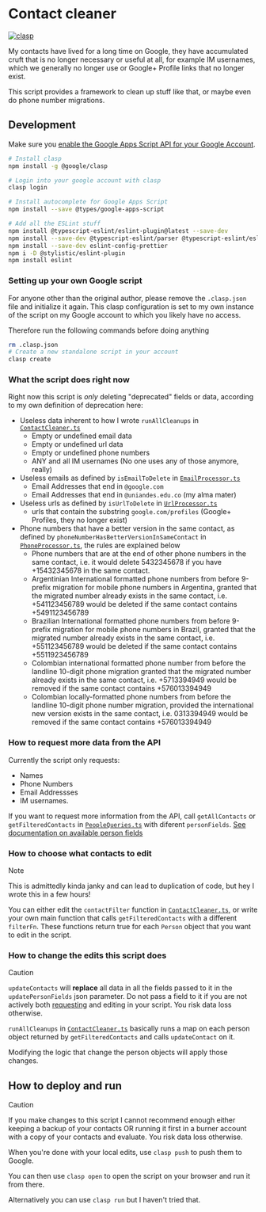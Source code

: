 # Contact cleaner

[![clasp](https://img.shields.io/badge/built%20with-clasp-4285f4.svg)](https://github.com/google/clasp)

My contacts have lived for a long time on Google, they have accumulated cruft
that is no longer necessary or useful at all, for example IM usernames, which
we generally no longer use or Google+ Profile links that no longer exist.

This script provides a framework to clean up stuff like that, or maybe even
do phone number migrations.

## Development

Make sure you [enable the Google Apps Script API for your Google Account](https://script.google.com/home/usersettings).

```sh
# Install clasp
npm install -g @google/clasp

# Login into your google account with clasp
clasp login

# Install autocomplete for Google Apps Script
npm install --save @types/google-apps-script

# Add all the ESLint stuff
npm install @typescript-eslint/eslint-plugin@latest --save-dev
npm install --save-dev @typescript-eslint/parser @typescript-eslint/eslint-plugin
npm install --save-dev eslint-config-prettier
npm i -D @stylistic/eslint-plugin
npm install eslint
```

### Setting up your own Google script

For anyone other than the original author, please remove the `.clasp.json` file
and initialize it again. This clasp configuration is set to my own instance
of the script on my Google account to which you likely have no access.

Therefore run the following commands before doing anything

```sh
rm .clasp.json
# Create a new standalone script in your account
clasp create
```

### What the script does right now

Right now this script is *only* deleting "deprecated" fields or data, according
to my own definition of deprecation here:

- Useless data inherent to how I wrote `runAllCleanups` in [`ContactCleaner.ts`](src/ContactCleaner.ts)
  - Empty or undefined email data
  - Empty or undefined url data
  - Empty or undefined phone numbers
  - ANY and all IM usernames (No one uses any of those anymore, really)
- Useless emails as defined by `isEmailToDelete` in [`EmailProcessor.ts`](src/EmailProcessor.ts)
  - Email Addresses that end in `@google.com`
  - Email Addresses that end in `@uniandes.edu.co` (my alma mater)
- Useless urls as defined by `isUrlToDelete` in [`UrlProcessor.ts`](src/UrlProcessor.ts)
  - urls that contain the substring `google.com/profiles` (Google+ Profiles,
    they no longer exist)
- Phone numbers that have a better version in the same contact, as defined by
  `phoneNumberHasBetterVersionInSameContact` in [`PhoneProcessor.ts`](src/PhoneProcessor.ts),
  the rules are explained below
  - Phone numbers that are at the end of other phone numbers in the same
    contact, i.e. it would delete 5432345678 if you have +15432345678 in the
    same contact.
  - Argentinian International formatted phone numbers from before 9-prefix
    migration for mobile phone numbers in Argentina, granted that the migrated
    number already exists in the same contact, i.e. +541123456789 would be
    deleted if the same contact contains +5491123456789
  - Brazilian International formatted phone numbers from before 9-prefix
    migration for mobile phone numbers in Brazil, granted that the migrated
    number already exists in the same contact, i.e. +551123456789 would be
    deleted if the same contact contains +5511923456789
  - Colombian international formatted phone number from before the landline
    10-digit phone migration granted that the migrated number already exists in
    the same contact, i.e. +5713394949 would be removed if the same contact
    contains +576013394949
  - Colombian locally-formatted phone numbers from before the landline 10-digit
    phone number migration, provided the international new version exists in the
    same contact, i.e. 0313394949 would be removed if the same contact
    contains +576013394949

### How to request more data from the API

Currently the script only requests:

- Names
- Phone Numbers
- Email Addressses
- IM usernames.

If you want to request more information from the API, call `getAllContacts` or
`getFilteredContacts` in [`PeopleQueries.ts`](src/PeopleQueries.ts) with
diferent `personFields`. [See documentation on available person fields](https://developers.google.com/people/api/rest/v1/people.connections/list)

### How to choose what contacts to edit

> [!NOTE]
> This is admittedly kinda janky and can lead to duplication of code, but hey
> I wrote this in a few hours!

You can either edit the `contactFilter` function in [`ContactCleaner.ts`](src/ContactCleaner.ts),
or write your own main function that calls `getFilteredContacts` with a
different `filterFn`. These functions return true for each `Person` object that
you want to edit in the script.

### How to change the edits this script does

> [!CAUTION]
> `updateContacts` will **replace** all data in all the fields passed to it in
> the `updatePersonFields` json parameter. Do not pass a field to it if you are
> not actively both [requesting](#how-to-request-more-data-from-the-api) and
> editing in your script. You risk data loss otherwise.

`runAllCleanups` in [`ContactCleaner.ts`](src/ContactCleaner.ts) basically runs
a map on each person object returned by `getFilteredContacts` and calls
`updateContact` on it.

Modifying the logic that change the person objects will apply those changes.

## How to deploy and run

> [!CAUTION]
> If you make changes to this script I cannot recommend enough either keeping a
> backup of your contacts OR running it first in a burner account with a copy
> of your contacts and evaluate. You risk data loss otherwise.

When you're done with your local edits, use `clasp push` to push them to Google.

You can then use `clasp open` to open the script on your browser and run it from
there.

Alternatively you can use `clasp run` but I haven't tried that.
